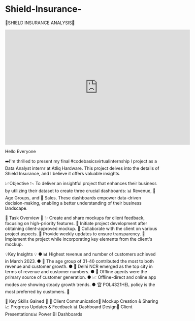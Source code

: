 # Shield-Insurance- 
🎉SHIELD INSURANCE ANALYSIS🎉

<iframe title="SHIELD INSURANCE  ANALYSIS" width="600" height="373.5" src="https://app.powerbi.com/view?r=eyJrIjoiMTBmMjViMWYtMTI3Yi00YTg1LWE4ZTYtZjYwYjI0YTIxZjYyIiwidCI6ImM2ZTU0OWIzLTVmNDUtNDAzMi1hYWU5LWQ0MjQ0ZGM1YjJjNCJ9" frameborder="0" allowFullScreen="true"></iframe>

Hello Everyone

➡️I'm thrilled to present my final #codebasicsvirtualinternship I project as a
Data Analyst internr at Atliq Hardware. This project delves into the details of
Shield Insurance, and I believe it offers valuable insights.

📈Objective 📉
To deliver an insightful project that enhances their business by utilizing their
dataset to create three crucial dashboards: 📊 Revenue, 👥 Age Groups, and
🚀 Sales. These dashboards empower data-driven decision-making, enabling
a better understanding of their business landscape.

🌟 Task Overview 🌟
✨ Create and share mockups for client feedback, focusing on high-priority
features.
🚀 Initiate project development after obtaining client-approved mockup.
🤝 Collaborate with the client on various project aspects.
📆 Provide weekly updates to ensure transparency.
🔧 Implement the project while incorporating key elements from the client's
mockup.

💡Key Insights 💡
●     📊 Highest revenue and number of customers achieved in March 2023.
●     👥 The age group of 31-40 contributed the most to both revenue and
customer growth.
●     🌆 Delhi NCR emerged as the top city in terms of revenue and customer
numbers.
●     🤝 Offline agents were the primary source of customer generation.
●     📈 Offline-direct and online app modes are showing steady growth trends.
●     🏆 POL4321HEL policy is the most preferred by customers. 🚀

🌟 Key Skills Gained 🌟
🤝 Client Communication🎨 Mockup Creation & Sharing
📈 Progress Updates & Feedback
📊 Dashboard Design📢 Client Presentations📊 Power BI Dashboards
